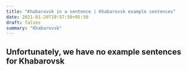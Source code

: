 ```yaml
---
title: "Khabarovsk in a sentence | Khabarovsk example sentences"
date: 2021-01-20T19:57:50+05:30
draft: falses
summary: "Khabarovsk"
---
```

## Unfortunately, we have no example sentences for Khabarovsk                 

